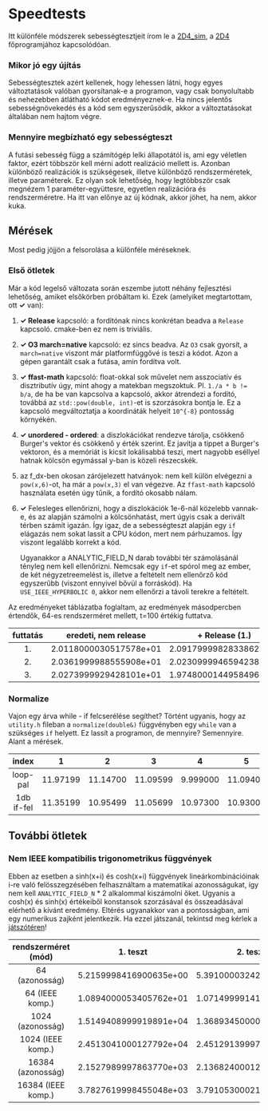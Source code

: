 # Speedtests
Itt különféle módszerek sebességtesztjeit írom le a [2D4_sim](README.md), a [2D4](../README.md) főprogramjához kapcsolódóan.

### Mikor jó egy újítás
Sebességtesztek azért kellenek, hogy lehessen látni, hogy egyes változtatások valóban gyorsítanak-e a programon, vagy csak bonyolultabb és nehezebben átlátható kódot eredményeznek-e. Ha nincs jelentős sebességnövekedés és a kód sem egyszerűsödik, akkor a változtatásokat általában nem hajtom végre.

### Mennyire megbízható egy sebességteszt
A futási sebesség függ a számítógép lelki állapotától is, ami egy véletlen faktor, ezért többször kell mérni adott realizáció mellett is. Azonban különböző realizációk is szükségesek, illetve különböző rendszerméretek, illetve paraméterek. Ez olyan sok lehetőség, hogy legtöbbször csak megnézem 1 paraméter-együttesre, egyetlen realizációra és rendszerméretre. Ha itt van előnye az új kódnak, akkor jöhet, ha nem, akkor kuka.

## Mérések
Most pedig jöjjön a felsorolása a különféle méréseknek.

### Első ötletek <a name="első-ötletek"></a>

Már a kód legelső változata során eszembe jutott néhány fejlesztési lehetőség, amiket elsőkörben próbáltam ki. Ezek (amelyiket megtartottam, ott **✓** van):
   1. **✓ Release** kapcsoló: a fordítónak nincs konkrétan beadva a `Release` kapcsoló. cmake-ben ez nem is triviális.
   2. **✓ O3 march=native** kapcsoló: ez sincs beadva. Az `O3` csak gyorsít, a `march=native` viszont már platformfüggővé is teszi a kódot. Azon a gépen garantált csak a futása, amin fordítva volt.
   3. **✓ ffast-math** kapcsoló: float-okkal sok művelet nem asszociatív és disztributív úgy, mint ahogy a matekban megszoktuk. Pl. `1./a * b != b/a`, de ha be van kapcsolva a kapcsoló, akkor átrendezi a fordító, továbbá az `std::pow(double, int)`-et is szorzásokra bontja le. Ez a kapcsoló megváltoztatja a koordináták helyeit `10^{-8}` pontosság környékén.
   4. **✓ unordered - ordered**: a diszlokációkat rendezve tárolja, csökkenő Burger's vektor és csökkenő y érték szerint. Ez javítja a tippet a Burger's vektoron, és a memóriát is kicsit lokálisabbá teszi, mert nagyobb eséllyel hatnak kölcsön egymással y-ban is közeli részecskék.
   5. az f_dx-ben okosan zárójelezett hatványok: nem kell külön elvégezni a `pow(x,6)`-ot, ha már a `pow(x,3)` el van végezve. Az `ffast-math` kapcsoló használata esetén úgy tűnik, a fordító okosabb nálam.
   6. **✓** Felesleges ellenőrizni, hogy a diszlokációk 1e-6-nál közelebb vannak-e, és az alapján számolni a kölcsönhatást, mert úgyis csak a derivált térben számít igazán. Így igaz, de a sebességteszt alapján egy `if` elágazás nem sokat lassít a CPU kódon, mert nem párhuzamos. Így viszont legalább korrekt a kód.

      Ugyanakkor a ANALYTIC_FIELD_N darab további tér számolásánál tényleg nem kell ellenőrizni. Nemcsak egy `if`-et spórol meg az ember, de két négyzetreemelést is, illetve a feltételt nem ellenőrző kód egyszerűbb (viszont ennyivel bővül a forráskód). Ha `USE_IEEE_HYPERBOLIC 0`, akkor nem ellenőrzi a távoli terekre a feltételt.

Az eredményeket táblázatba foglaltam, az eredmények másodpercben értendők, 64-es rendszerméret mellett, t=100 értékig futtatva.


| futtatás  | eredeti, nem release   | + Release (1.)         | + O3 native (2.)       | + fast-math (3.)       | + ordered (4.)         | (+ hatv átcsop) (5.)   | (+ if(true) x) (6.)    |
|:-----------:|:----------------------:|:----------------------:|:----------------------:|:----------------------:|:----------------------:|:----------------------:|:----------------------:|
| 1.        | 2.0118000030517578e+01 | 2.0917999982833862e+01 | 1.5968999862670898e+01 | 1.1220000028610229e+01 | 1.0274999856948853e+01 | 1.1256000041961670e+01 | 1.0776000022888184e+01 |
| 2.        | 2.0361999988555908e+01 | 2.0230999946594238e+01 | 1.3758000135421753e+01 | 1.0907999992370605e+01 | 1.0813000202178955e+01 | 1.0667000055313110e+01 | 1.0984999895095825e+01 |
| 3.        | 2.0273999929428101e+01 | 1.9748000144958496e+01 | 1.4757000207901001e+01 | 1.0744999885559082e+01 | 1.0612999916076660e+01 | 1.0647000074386597e+01 | 1.0644999980926514e+01 |

### Normalize <a name="normalize"></a>
Vajon egy árva while - if felcserélése segíthet? Történt ugyanis, hogy az `utility.h` fileban a `normalize(double&)` függvényben egy `while` van a szükséges `if` helyett. Ez lassít a programon, de mennyire? Semennyire. Alant a mérések.

|    index   |        1 |        2 |        3 |        4 |        5 |        6 |        7 |        8 |        9 |       10 |       11 |       12 |       13 |
|:----------:|:--------:|:--------:|:--------:|:--------:|:--------:|:---------:|:-------:|:--------:|:--------:|:--------:|:--------:|:--------:|:--------:|
|  loop-pal  | 11.97199 | 11.14700 | 11.09599 | 9.999000 | 11.09400 | 11.22399 | 11.04999 | 11.02100 | 11.08200 | 11.11500 | 11.05200 | 11.15100 | 11.16000 |
| 1db if-fel | 11.35199 | 10.95499 | 11.05699 | 10.97300 | 10.93000 | 11.10100 | 11.09800 | 11.05700 | 11.01399 | 11.02399 | 10.98600 | 11.24300 | 11.23699 |
		
## További ötletek

### Nem IEEE kompatibilis trigonometrikus függvények <a name="ieee_hyperbolic"></a>
Ebben az esetben a sinh(x+i) és cosh(x+i) függvények lineárkombinációinak i-re való felösszegzésében felhasználtam a matematikai azonosságukat, így nem kell `ANALYTIC_FIELD_N` * 2 alkalommal kiszámolni őket. Ugyanis a cosh(x) és sinh(x) értékeiből konstansok szorzásával és összeadásával elérhető a kívánt eredmény. Eltérés ugyanakkor van a pontosságban, ami egy numerikus zajként jelentkezik. Ha ezzel játszanál, tekintsd meg kérlek a [játszótéren](../sandbox/ieee_hyperbolic/readme.md)!

| rendszerméret (mód) |        1. teszt        |        2. teszt        |        3. teszt        |        4. teszt        |        5. teszt        |
|:-------------------:|:----------------------:|:----------------------:|:----------------------:|:----------------------:|:----------------------:|
|    64 (azonosság)   | 5.2159998416900635e+00 | 5.3910000324249268e+00 | 5.1890001296997070e+00 | 5.2009999752044678e+00 | 5.3299999237060547e+00 |
|   64 (IEEE komp.)   | 1.0894000053405762e+01 | 1.0714999914169312e+01 | 1.0882000207901001e+01 | 1.1835000038146973e+01 | 1.0898999929428101e+01 |
|   1024 (azonosság)  | 1.5149408999919891e+04 | 1.3689345000028610e+04 | 1.5099381999969482e+04 | 1.5056825999975204e+04 | 1.4902827000141144e+04 |
|  1024 (IEEE komp.)  | 2.4513041000127792e+04 | 2.4512913999795914e+04 | 2.4554437000036240e+04 | 2.4696273000001907e+04 | 2.4696167000055313e+04 |
|  16384 (azonosság)  | 2.1527989997863770e+03 | 2.1368240001201630e+03 |                        |                        |                        |
|  16384 (IEEE komp.) | 3.7827619998455048e+03 | 3.7910530002117157e+03 |                        |                        |                        |
